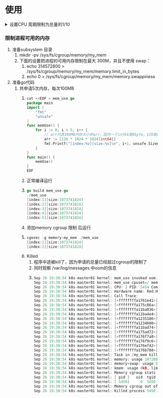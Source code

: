 # 使用

<details>

<summary>设置CPU 周期限制为总量的1/10</summary>

echo 100000 > /sys/fs/cgroup/cpu/my\_cpu/cpu.cfs\_period\_us

echo 10000 > /sys/fs/cgroup/cpu/my\_cpu/cpu.cfs\_quota\_us

编写一个go的cpu密集型代码

```Go
cat <<EOF>cpu_use.go
package main
func cpuUse() {
    n := 1024 * 1024 * 1024 * 10
    for i := 0; i < n; i++ {
        i++
    }
}
func main() {
    cpuUse()
}
EOF
```

编译

```Go
go build cpu_use.go
time ./cpu_use
real    0m2.130s // 耗时2s多
user    0m2.131s
sys     0m0.004s
```

使用 cgexec 加入my\_cpu 的cgroup运行

```bash
time cgexec -g cpu:my_cpu ./cpu_use
real    0m21.538s  // 耗时已经上涨到了21秒
user    0m2.158s   // 用户态运行就2秒
sys     0m0.010s
// 说明其他时间一直被限制
```

同时在运行过程中可以看到 /sys/fs/cgroup/cpu/my\_cpu/tasks 中被写入 cpu\_use的线程id

```Go
ps -efT |grep cpu_use
root     13772 13772 26216  8 19:17 pts/1    00:00:00 ./cpu_use
root     13772 13773 26216  0 19:17 pts/1    00:00:00 ./cpu_use
root     13772 13774 26216  0 19:17 pts/1    00:00:00 ./cpu_use
root     13772 13775 26216  0 19:17 pts/1    00:00:00 ./cpu_use
root     13772 13776 26216  0 19:17 pts/1    00:00:00 ./cpu_use
root     13772 13777 26216  0 19:17 pts/1    00:00:00 ./cpu_use
root     13830 13830 19237  0 19:18 pts/0    00:00:00 grep --color=auto cpu_use

 cat /sys/fs/cgroup/cpu/my_cpu/tasks 
13772
13773
13774
13775
13776
13777
```

</details>

### 限制进程可用的内存

1. 准备subsystem 目录
   1. mkdir -pv /sys/fs/cgroup/memory/my\_mem
   2. 下面的设置把进程的可用内存限制在最大 300M，并且不使用 swap：
      1. echo 314572800 > /sys/fs/cgroup/memory/my\_mem/memory.limit\_in\_bytes
      2. echo 0 > /sys/fs/cgroup/memory/my\_mem/memory.swappiness
2. 准备go代码
   1. 共申请5次内存，每次100MB
      1. ```Go
         cat <<EOF > mem_use.go
         package main
         import (
             "fmt"
             "unsafe"
         )
         func memUse() {
             for i := 0; i < 5; i++ {
                 // arr代表100MB内存大小的arr，因为一个int64是8byte，128就是1024 
                 arr := [128 * 1024 * 1024]int64{}
                 fmt.Printf("[index:%v][size:%v]\n", i+1, unsafe.Sizeof(arr))
             }
         }
         func main() {
             memUse()
         }
         EOF
         ```
      2. 正常编译运行
      3. ```Go
         go build mem_use.go 
         ./mem_use 
         [index:1][size:1073741824]
         [index:2][size:1073741824]
         [index:3][size:1073741824]
         [index:4][size:1073741824]
         [index:5][size:1073741824]
         ```
      4. 添加memory cgroup 限制 后运行
      5. ```Go
         cgexec -g memory:my_mem ./mem_use
         [index:1][size:1073741824]
         [index:2][size:1073741824]
         ```
      6. Killed
         1. 程序中途被kill了，因为申请的总量已经超过cgroup的限制了
         2. 同时观察 /var/log/messages 中oom的信息
         3. ```Go
            Sep 26 19:38:54 k8s-master01 kernel: mem_use invoked oom-killer: gfp_mask=0xd0, order=0, oom_score_adj=0
            Sep 26 19:38:54 k8s-master01 kernel: mem_use cpuset=/ mems_allowed=0
            Sep 26 19:38:54 k8s-master01 kernel: CPU: 2 PID: 5454 Comm: mem_use Kdump: loaded Tainted: G             L ------------ T 3.10.0-957.1.3.el7.x86_64 #1
            Sep 26 19:38:54 k8s-master01 kernel: Hardware name: Red Hat KVM, BIOS 1.10.2-3.el7_4.1 04/01/2014
            Sep 26 19:38:54 k8s-master01 kernel: Call Trace:
            Sep 26 19:38:54 k8s-master01 kernel: [<ffffffffa1761e41>] dump_stack+0x19/0x1b
            Sep 26 19:38:54 k8s-master01 kernel: [<ffffffffa175c86a>] dump_header+0x90/0x229
            Sep 26 19:38:54 k8s-master01 kernel: [<ffffffffa11ba036>] ? find_lock_task_mm+0x56/0xc0
            Sep 26 19:38:54 k8s-master01 kernel: [<ffffffffa11ba4e4>] oom_kill_process+0x254/0x3d0
            Sep 26 19:38:54 k8s-master01 kernel: [<ffffffffa1235186>] mem_cgroup_oom_synchronize+0x546/0x570
            Sep 26 19:38:54 k8s-master01 kernel: [<ffffffffa1234600>] ? mem_cgroup_charge_common+0xc0/0xc0
            Sep 26 19:38:54 k8s-master01 kernel: [<ffffffffa11bad74>] pagefault_out_of_memory+0x14/0x90
            Sep 26 19:38:54 k8s-master01 kernel: [<ffffffffa175ad72>] mm_fault_error+0x6a/0x157
            Sep 26 19:38:54 k8s-master01 kernel: [<ffffffffa176f7a8>] __do_page_fault+0x3c8/0x500
            Sep 26 19:38:54 k8s-master01 kernel: [<ffffffffa176f9c6>] trace_do_page_fault+0x56/0x150
            Sep 26 19:38:54 k8s-master01 kernel: [<ffffffffa176ef42>] do_async_page_fault+0x22/0xf0
            Sep 26 19:38:54 k8s-master01 kernel: [<ffffffffa176b788>] async_page_fault+0x28/0x30
            Sep 26 19:38:54 k8s-master01 kernel: Task in /my_mem killed as a result of limit of /my_mem
            Sep 26 19:38:54 k8s-master01 kernel: memory: usage 307200kB, limit 307200kB, failcnt 567
            Sep 26 19:38:54 k8s-master01 kernel: memory+swap: usage 307200kB, limit 9007199254740988kB, failcnt 0
            Sep 26 19:38:54 k8s-master01 kernel: kmem: usage 0kB, limit 9007199254740988kB, failcnt 0
            Sep 26 19:38:54 k8s-master01 kernel: Memory cgroup stats for /my_mem: cache:0KB rss:307200KB rss_huge:0KB mapped_file:0KB swap:0KB inactive_anon:0KB active_anon:307192KB inactive_file:0KB active_file:0KB unevictable:0KB
            Sep 26 19:38:54 k8s-master01 kernel: [ pid ]   uid  tgid total_vm      rss nr_ptes swapents oom_score_adj name
            Sep 26 19:38:54 k8s-master01 kernel: [ 5450]     0  5450   717445    76878     165        0             0 mem_use
            Sep 26 19:38:54 k8s-master01 kernel: Memory cgroup out of memory: Kill process 5456 (mem_use) score 973 or sacrifice child
            Sep 26 19:38:54 k8s-master01 kernel: Killed process 5450 (mem_use) total-vm:2869780kB, anon-rss:306836kB, file-rss:676kB, shmem-rss:0kB
            ```
